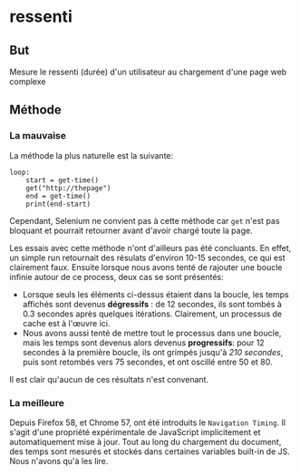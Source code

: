 # ressenti
## But
Mesure le ressenti (durée) d'un utilisateur au chargement d'une page web complexe


## Méthode
### La mauvaise
La méthode la plus naturelle est la suivante:
```
loop:
    start = get-time()
    get("http://thepage")
    end = get-time()
    print(end-start)
```

Cependant, Selenium ne convient pas à cette méthode car `get` n'est pas bloquant et pourrait retourner avant d'avoir chargé toute la page.

 Les essais avec cette méthode n'ont d'ailleurs pas été concluants. En effet, un simple run retournait des résulats d'environ 10-15 secondes, ce qui est clairement faux. Ensuite lorsque nous avons tenté de rajouter une boucle infinie autour de ce process, deux cas se sont présentés:
+ Lorsque seuls les éléments ci-dessus étaient dans la boucle, les temps affichés sont devenus **dégressifs** : de 12 secondes, ils sont tombés à 0.3 secondes après quelques itérations. Clairement, un processus de cache est à l'œuvre ici.
+ Nous avons aussi tenté de mettre tout le processus dans une boucle, mais les temps sont devenus alors devenus **progressifs**: pour 12 secondes à la première boucle, ils ont grimpés jusqu'à _210 secondes_, puis sont retombés vers 75 secondes, et ont oscillé entre 50 et 80.

Il est clair qu'aucun de ces résultats n'est convenant.

### La meilleure
Depuis Firefox 58, et Chrome 57, ont été introduits le `Navigation Timing`. Il s'agit d'une propriété expérimentale de JavaScript implicitement et automatiquement mise à jour. Tout au long du chargement du document, des temps sont mesurés et stockés dans certaines variables built-in de JS. Nous n'avons qu'à les lire. 